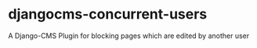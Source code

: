 # djangocms-concurrent-users
A Django-CMS Plugin for blocking pages which are edited by another user
